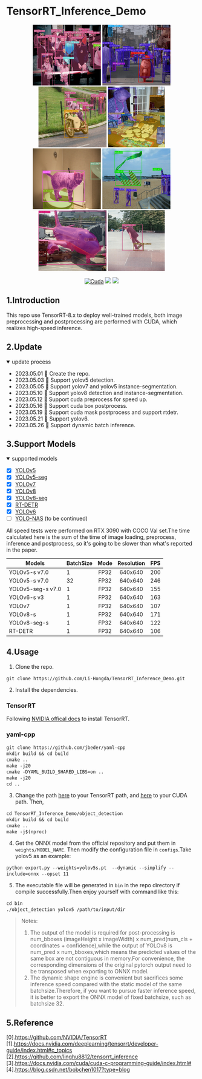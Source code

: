 # TensorRT_Inference_Demo
<div align="center">
<img src="assets/000000005001.jpg" height="160px" width="180px" >
<img src="assets/000000142324.jpg" height="160px" width="180px" >
<img src="assets/000000007816.jpg" height="160px" width="180px" >
<img src="assets/000000017899.jpg" height="160px" width="150px" >

<img src="assets/000000157807.jpg" height="160px" width="180px" >
<img src="assets/000000294695.jpg" height="160px" 
width="180px" >
<img src="assets/000000579158.jpg" height="160px" 
width="180px" >
<img src="assets/000000007977.jpg" height="160px" width="150px" >

</div>

<div align="center">

  [![Cuda](https://img.shields.io/badge/CUDA-11.3-%2376B900?logo=nvidia)](https://developer.nvidia.com/cuda-toolkit-archive)
  [![](https://img.shields.io/badge/TensorRT-8.6.0.12-%2376B900.svg?style=flat&logo=tensorrt)](https://developer.nvidia.com/nvidia-tensorrt-8x-download)
  [![](https://img.shields.io/badge/ubuntu-20.04-orange.svg?style=flat&logo=ubuntu)](https://releases.ubuntu.com/20.04/)
</div>

## 1.Introduction
This repo use TensorRT-8.x to deploy well-trained models, both image preprocessing and postprocessing are performed with CUDA, which realizes high-speed inference.
## 2.Update
<details open>
<summary>update process</summary>

+ 2023.05.01 🚀 Create the repo.
+ 2023.05.03 🚀 Support yolov5 detection.
+ 2023.05.05 🚀 Support yolov7 and yolov5 instance-segmentation.
+ 2023.05.10 🚀 Support yolov8 detection and instance-segmentation.
+ 2023.05.12 🚀 Support cuda preprocess for speed up.
+ 2023.05.16 🚀 Support cuda box postprocess.
+ 2023.05.19 🚀 Support cuda mask postprocess and support rtdetr.
+ 2023.05.21 🚀 Support yolov6.
+ 2023.05.26 🚀 Support dynamic batch inference.
</details>

## 3.Support Models
<details open>
<summary>supported models</summary>

- [x] [YOLOv5](https://github.com/ultralytics/yolov5)<br>
- [x] [YOLOv5-seg](https://github.com/ultralytics/yolov5)<br>
- [x] [YOLOv7](https://github.com/WongKinYiu/yolov7)<br>
- [x] [YOLOv8](https://github.com/ultralytics/ultralytics)<br>
- [x] [YOLOv8-seg](https://github.com/ultralytics/ultralytics)<br>
- [x] [RT-DETR](https://github.com/PaddlePaddle/PaddleDetection/tree/develop/configs/rtdetr)<br>
- [x] [YOLOv6](https://github.com/meituan/YOLOv6)<br>
- [ ] [YOLO-NAS](https://github.com/Deci-AI/super-gradients) (to be continued)<br>
</details>

All speed tests were performed on RTX 3090 with COCO Val set.The time calculated here is the sum of the time of image loading, preprocess, inference and postprocess, so it's going to be slower than what's reported in the paper.
<div align='center'>

| Models | BatchSize | Mode | Resolution |  FPS  |
|-|-|:-:|:-:|:-:|
| YOLOv5-s v7.0  | 1 | FP32 | 640x640 | 200 |
| YOLOv5-s v7.0  | 32 | FP32 | 640x640 | 246 |
| YOLOv5-seg-s v7.0  | 1 | FP32 | 640x640 | 155 |
| YOLOv6-s v3  | 1 | FP32 | 640x640 | 163 |
| YOLOv7  | 1 | FP32 | 640x640 | 107 |
| YOLOv8-s  | 1 | FP32 | 640x640 | 171 |
| YOLOv8-seg-s  | 1 | FP32 | 640x640 | 122 |
| RT-DETR  | 1 | FP32 | 640x640 | 106 |
</div>


## 4.Usage


1. Clone the repo.
```
git clone https://github.com/Li-Hongda/TensorRT_Inference_Demo.git
```
2. Install the dependencies.
### TensorRT
Following [NVIDIA offical docs](https://docs.nvidia.com/deeplearning/tensorrt/install-guide/index.html#installing) to install TensorRT.

### yaml-cpp
```
git clone https://github.com/jbeder/yaml-cpp
mkdir build && cd build
cmake ..
make -j20
cmake -DYAML_BUILD_SHARED_LIBS=on ..
make -j20
cd ..
```


3. Change the path [here](https://github.com/Li-Hongda/TensorRT_Inference_Demo/blob/main/object_detection/CMakeLists.txt#L19) to your TensorRT path, and [here](https://github.com/Li-Hongda/TensorRT_Inference_Demo/blob/main/object_detection/CMakeLists.txt#L11) to your CUDA path. Then,
```
cd TensorRT_Inference_Demo/object_detection
mkdir build && cd build
cmake ..
make -j$(nproc)
```
4. Get the ONNX model from the official repository and put them in `weights/MODEL_NAME`. Then modify the configuration file in `configs`.Take yolov5 as an example:
```
python export.py --weights=yolov5s.pt  --dynamic --simplify --include=onnx --opset 11
```
5. The executable file will be generated in `bin` in the repo directory if compile successfully.Then enjoy yourself with command like this:
```
cd bin
./object_detection yolov5 /path/to/input/dir 
```

> Notes:
> 1. The output of the model is required for post-processing is num_bboxes (imageHeight x imageWidth) x num_pred(num_cls + coordinates + confidence),while the output of YOLOv8 is num_pred x num_bboxes,which means the predicted values of the same box are not contiguous in memory.For convenience, the corresponding dimensions of the original pytorch output need to be transposed when exporting to ONNX model.
> 2. The dynamic shape engine is convenient but sacrifices some inference speed compared with the static model of the same batchsize.Therefore, if you want to pursue faster inference speed, it is better to export the ONNX model of fixed batchsize, such as batchsize 32.



## 5.Reference
[0].https://github.com/NVIDIA/TensorRT<br>
[1].https://docs.nvidia.com/deeplearning/tensorrt/developer-guide/index.html#c_topics<br>
[2].https://github.com/linghu8812/tensorrt_inference<br>
[3].https://docs.nvidia.com/cuda/cuda-c-programming-guide/index.html#<br>
[4].https://blog.csdn.net/bobchen1017?type=blog<br>



